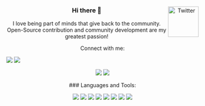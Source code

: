 <center><a href="https://twitter.com/Wanjiruu_" target="_blank"><img src="https://cdn2.iconfinder.com/data/icons/social-media-2199/64/social_media_isometric_6-twitter-512.png" height="80px" width="80px" alt="Twitter" align="right"></a>




### Hi there 👋

I love being part of minds that give back to the community. Open-Source contribution and community development are my greatest passion!


<!--
**wanj1ru/wanj1ru** is a ✨ _special_ ✨ repository because its `README.md` (this file) appears on your GitHub profile.

Here are some ideas to get you started:

- 🔭 I’m currently working on  Java and Python
- 🌱 I’m currently learning Software Engeneering
- 👯 I’m looking to collaborate with other developers
- 💬 Ask me about related to tech i might answer
- 📫 How to reach me: wanjirukungu2022@gmail.com
- 😄 Pronouns: she/her
- ⚡ Fun fact: i love dancing. ooking, and coding would love to know how to play a piano 
-->
Connect with me:

<p align="left">  
<a href="https://twitter.com/Wanjiruu_" target="blank"><img src="https://img.icons8.com/color/35/000000/twitter--v2.png"/></a>
<a href="www.linkedin.com/in/estherkungu2022" target="blank"><img src="https://img.icons8.com/color/35/000000/linkedin.png"/></a>

<a href="https://www.instagram.com/wanj1ru/" target="blank"><img src="https://img.icons8.com/fluency/35/000000/instagram-new.png"/></a>
<a href="mailto:wanjirukungu2022@gmail.com" target="blank"><img src="https://img.icons8.com/color/35/000000/gmail.png"/></a>
</p>
### Languages and Tools:

<p>
<img src="https://img.icons8.com/color/35/000000/html-5--v1.png"/> 
<img src="https://img.icons8.com/color/35/000000/css3.png"/> 
<img src="https://img.icons8.com/color/35/000000/javascript--v1.png"/> 
<img src="https://img.icons8.com/color/35/000000/python.png">
<img src="https://img.icons8.com/fluency/35/000000/visual-studio-code-2019.png"/>
<img src="https://img.icons8.com/color/35/000000/git.png"/> 
<img src="https://img.icons8.com/color/35/000000/github.png"/> 
<img src="https://img.icons8.com/cute-clipart/35/000000/canva.png"/>
</p>
  
  
